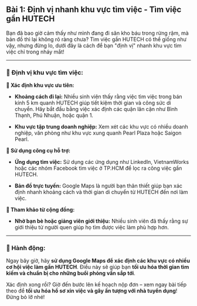 ## Bài 1: Định vị nhanh khu vực tìm việc - Tìm việc gần HUTECH

Bạn đã bao giờ cảm thấy như mình đang đi săn kho báu trong rừng rậm, mà bản đồ thì lại không rõ ràng chưa? Tìm việc gần HUTECH có thể giống như vậy, nhưng đừng lo, dưới đây là cách để bạn "định vị" nhanh khu vực tìm việc chỉ trong nháy mắt!

---

### 📌 Định vị khu vực tìm việc:

**🔹 Xác định khu vực ưu tiên:**

- **Khoảng cách đi lại:** Nhiều sinh viên thấy rằng việc tìm việc trong bán kính 5 km quanh HUTECH giúp tiết kiệm thời gian và công sức di chuyển. Hãy bắt đầu bằng việc xác định các quận lân cận như Bình Thạnh, Phú Nhuận, hoặc quận 1.

- **Khu vực tập trung doanh nghiệp:** Xem xét các khu vực có nhiều doanh nghiệp, văn phòng như khu vực xung quanh Pearl Plaza hoặc Saigon Pearl.

**🔹 Sử dụng công cụ hỗ trợ:**

- **Ứng dụng tìm việc:** Sử dụng các ứng dụng như LinkedIn, VietnamWorks hoặc các nhóm Facebook tìm việc ở TP.HCM để lọc ra công việc gần HUTECH.

- **Bản đồ trực tuyến:** Google Maps là người bạn thân thiết giúp bạn xác định nhanh khoảng cách và thời gian di chuyển từ HUTECH đến nơi làm việc.

**🔹 Tham khảo từ cộng đồng:**

- **Nhờ bạn bè hoặc giảng viên giới thiệu:** Nhiều sinh viên đã thấy rằng sự giới thiệu từ người quen giúp họ tìm được việc làm phù hợp hơn.

---

### 🚀 Hành động:

Ngay bây giờ, hãy **sử dụng Google Maps để xác định các khu vực có nhiều cơ hội việc làm gần HUTECH**. Điều này sẽ giúp bạn **tối ưu hóa thời gian tìm kiếm và chuẩn bị cho những buổi phỏng vấn sắp tới**.

Xác định xong rồi? Giờ đến bước lên kế hoạch nộp đơn – xem ngay bài tiếp theo để **tối ưu hóa hồ sơ xin việc và gây ấn tượng với nhà tuyển dụng**! Đừng bỏ lỡ nhé!
